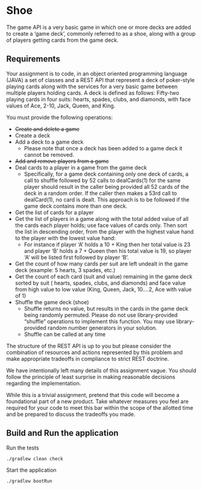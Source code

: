 # Shoe
The game API is a very basic game in which one or more decks are added to 
create a ‘game deck’, commonly referred to as a shoe, along with a group of 
players getting cards from the game deck. 

## Requirements

Your assignment is to code, in an object oriented programming language (JAVA) a set of classes and a REST API that 
represent a deck of poker-style playing cards along with the services for a very basic game between multiple players 
holding cards. A deck is defined as follows: Fifty-two playing cards in four suits: hearts, spades, clubs, and 
diamonds, with face values of Ace, 2-10, Jack, Queen, and King. 

You must provide the following operations: 
 
- ~~Create and delete a game~~ 
- Create a deck 
- Add a deck to a game deck 
    - Please note that once a deck has been added to a game deck it cannot be removed. 
- ~~Add and remove players from a game~~ 
- Deal cards to a player in a game from the game deck 
    - Specifically, for a game deck containing only one deck of cards, a call to shuffle followed by 52 calls to 
      dealCards(1) for the same player should result in the caller being provided all 52 cards of the deck in a random 
      order. If the caller then makes a 53rd call to dealCard(1), no card is dealt. This approach is to be followed if 
      the game deck contains more than one deck. 
- Get the list of cards for a player 
- Get the list of players in a game along with the total added value of all the cards each player holds; use face 
  values of cards only. Then sort the list in descending order, from the player with the highest value hand to the 
  player with the lowest value hand: 
    - For instance if player ‘A’ holds a 10 + King then her total value is 23 and player ‘B’ holds a 7 + Queen then his 
      total value is 19,  so player ‘A’ will be listed first followed by player ‘B’. 
- Get the count of how many cards per suit are left undealt in the game deck (example: 5 hearts, 3 spades, etc.) 
- Get the count of each card (suit and value) remaining in the game deck sorted by suit ( hearts, spades, clubs, 
  and diamonds) and face value from high value to low value (King, Queen, Jack, 10….2, Ace with value of 1) 
- Shuffle the game deck (shoe) 
    - Shuffle returns no value, but results in the cards in the game deck being randomly permuted. Please do not use 
      library-provided “shuffle” operations to implement this function. You may use library- provided random number 
      generators in your solution. 
    - Shuffle can be called at any time 
 
The structure of the REST API is up to you but please consider the combination of resources and actions represented by 
this problem and make appropriate tradeoffs in compliance to strict REST doctrine. 
 
We have intentionally left many details of this assignment vague. You should follow the principle of least surprise in 
making reasonable decisions regarding the implementation. 
 
While this is a trivial assignment, pretend that this code will become a foundational part of a new product. Take 
whatever measures you feel are required for your code to meet this bar within the scope of the allotted time and be 
prepared to discuss the tradeoffs you made.

## Build and Run the application

Run the tests
```
./gradlew clean check
``` 

Start the application
```
./gradlew bootRun
```